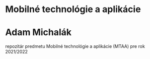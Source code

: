 # Mobilné technológie a aplikácie
# Adam Michalák
repozitár predmetu Mobilné technológie a aplikácie (MTAA) pre rok 2021/2022
